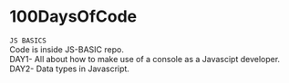 # 100DaysOfCode
`JS BASICS`  
Code is inside JS-BASIC repo.  
DAY1- All about how to make use of a console as a Javascipt developer.  
DAY2- Data types in Javascript.
